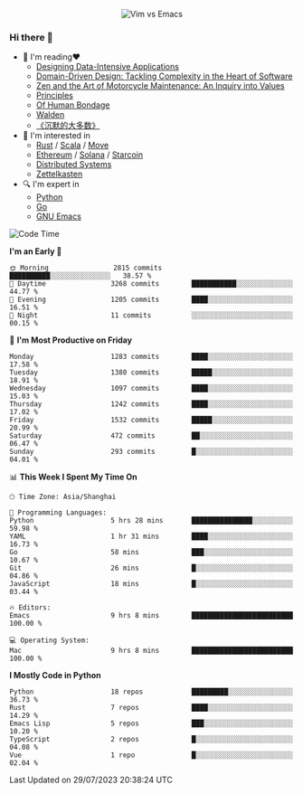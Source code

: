 <p align="center">
    <img src="https://gist.githubusercontent.com/coldnight/e696baffb094e71c96cb302118878eae/raw/40ea5053a6f66cc65f90f437e4173497da225958/banner.gif" alt="Vim vs Emacs" />
</p>

### Hi there 👋

- 📖 I'm reading❤️
    + [Designing Data-Intensive Applications](https://www.oreilly.com/library/view/designing-data-intensive-applications/9781491903063/)
    + [Domain-Driven Design: Tackling Complexity in the Heart of Software](https://www.dddcommunity.org/book/evans_2003/)
    + [Zen and the Art of Motorcycle Maintenance: An Inquiry into Values](https://en.wikipedia.org/wiki/Zen_and_the_Art_of_Motorcycle_Maintenance)
    + [Principles](https://www.principles.com/)
    + [Of Human Bondage](https://en.wikipedia.org/wiki/Of_Human_Bondage)
    + [Walden](https://en.wikipedia.org/wiki/Walden)
    + [《沉默的大多数》](https://en.wikipedia.org/wiki/Silent_majority)
- 🌱 I'm interested in
    + [Rust](https://www.rust-lang.org/) / [Scala](https://www.scala-lang.org/) / [Move](https://github.com/move-language/move/)
    + [Ethereum](https://ethereum.org/en/) / [Solana](https://solana.com/) / [Starcoin](https://github.com/starcoinorg/starcoin)
	+ [Distributed Systems](https://www.linuxzen.com/notes/topics/20200320174417_%E5%88%86%E5%B8%83%E5%BC%8F/)
	+ [Zettelkasten](https://www.linuxzen.com/notes/notes/20220120080920-slip_box/)
- 🔍 I'm expert in
    + [Python](https://www.python.org/)
    + [Go](https://go.dev/)
    + [GNU Emacs](https://www.gnu.org/software/emacs/)

<!--START_SECTION:waka-->
![Code Time](http://img.shields.io/badge/Code%20Time-2%2C261%20hrs%2019%20mins-blue)

**I'm an Early 🐤** 

```text
🌞 Morning                2815 commits        ██████████░░░░░░░░░░░░░░░   38.57 % 
🌆 Daytime                3268 commits        ███████████░░░░░░░░░░░░░░   44.77 % 
🌃 Evening                1205 commits        ████░░░░░░░░░░░░░░░░░░░░░   16.51 % 
🌙 Night                  11 commits          ░░░░░░░░░░░░░░░░░░░░░░░░░   00.15 % 
```
📅 **I'm Most Productive on Friday** 

```text
Monday                   1283 commits        ████░░░░░░░░░░░░░░░░░░░░░   17.58 % 
Tuesday                  1380 commits        █████░░░░░░░░░░░░░░░░░░░░   18.91 % 
Wednesday                1097 commits        ████░░░░░░░░░░░░░░░░░░░░░   15.03 % 
Thursday                 1242 commits        ████░░░░░░░░░░░░░░░░░░░░░   17.02 % 
Friday                   1532 commits        █████░░░░░░░░░░░░░░░░░░░░   20.99 % 
Saturday                 472 commits         ██░░░░░░░░░░░░░░░░░░░░░░░   06.47 % 
Sunday                   293 commits         █░░░░░░░░░░░░░░░░░░░░░░░░   04.01 % 
```


📊 **This Week I Spent My Time On** 

```text
🕑︎ Time Zone: Asia/Shanghai

💬 Programming Languages: 
Python                   5 hrs 28 mins       ███████████████░░░░░░░░░░   59.98 % 
YAML                     1 hr 31 mins        ████░░░░░░░░░░░░░░░░░░░░░   16.73 % 
Go                       58 mins             ███░░░░░░░░░░░░░░░░░░░░░░   10.67 % 
Git                      26 mins             █░░░░░░░░░░░░░░░░░░░░░░░░   04.86 % 
JavaScript               18 mins             █░░░░░░░░░░░░░░░░░░░░░░░░   03.44 % 

🔥 Editors: 
Emacs                    9 hrs 8 mins        █████████████████████████   100.00 % 

💻 Operating System: 
Mac                      9 hrs 8 mins        █████████████████████████   100.00 % 
```

**I Mostly Code in Python** 

```text
Python                   18 repos            █████████░░░░░░░░░░░░░░░░   36.73 % 
Rust                     7 repos             ████░░░░░░░░░░░░░░░░░░░░░   14.29 % 
Emacs Lisp               5 repos             ███░░░░░░░░░░░░░░░░░░░░░░   10.20 % 
TypeScript               2 repos             █░░░░░░░░░░░░░░░░░░░░░░░░   04.08 % 
Vue                      1 repo              █░░░░░░░░░░░░░░░░░░░░░░░░   02.04 % 
```




 Last Updated on 29/07/2023 20:38:24 UTC
<!--END_SECTION:waka-->

